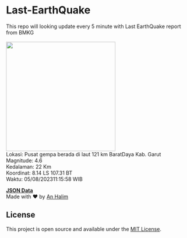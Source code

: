 # Last-EarthQuake
This repo will looking update every 5 minute with Last EarthQuake report from BMKG
<br>
<br>
<img src="https://static.bmkg.go.id/20230805111558.mmi.jpg" width="300"/>
<br>
Lokasi: Pusat gempa berada di laut 121 km BaratDaya Kab. Garut <br>
Magnitude: 4.6 <br>
Kedalaman: 22 Km <br>
Koordinat: 8.14 LS 107.31 BT <br>
Waktu: 05/08/202311:15:58 WIB <br>

<a href="./data/data.json">**JSON Data**</a>
<br>
Made with ❤️ by <a href="https://github.com/an-halim">An Halim</a>
## License

This project is open source and available under the [MIT License](LICENSE).
